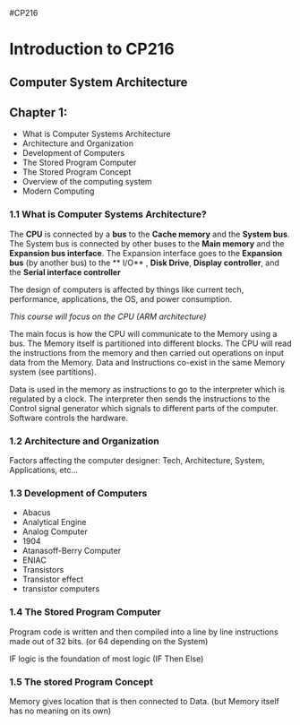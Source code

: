 #CP216

# Introduction to CP216
## Computer System Architecture

## Chapter 1:
- What is Computer Systems Architecture
- Architecture and Organization
- Development of Computers
- The Stored Program Computer
- The Stored Program Concept
- Overview of the computing system
- Modern Computing

### 1.1 What is Computer Systems Architecture?

The **CPU** is connected by a **bus** to the **Cache memory** and the **System bus**. The System bus is connected by other buses to the **Main memory** and the **Expansion bus interface**. The Expansion interface goes to the **Expansion bus** (by another bus) to the ** I/O** , **Disk Drive**, **Display controller**, and the **Serial interface controller**

The design of computers is affected by things like current tech, performance, applications, the OS, and power consumption.

*This course will focus on the CPU (ARM architecture)*

The main focus is how the CPU will communicate to the Memory using a bus. The Memory itself is partitioned into different blocks. The CPU will read the instructions from the memory and then carried out operations on input data from the Memory. Data and Instructions co-exist in the same Memory system (see partitions).

Data is used in the memory as instructions to go to the interpreter which is regulated by a clock. The interpreter then sends the instructions to the Control signal generator which signals to different parts of the computer. Software controls the hardware.

### 1.2 Architecture and Organization

Factors affecting the computer designer:
Tech, Architecture, System, Applications, etc...

### 1.3 Development of Computers

- Abacus
- Analytical Engine
- Analog Computer
- 1904
- Atanasoff-Berry Computer
- ENIAC
- Transistors
- Transistor effect
- transistor computers

### 1.4 The Stored Program Computer

Program code is written and then compiled into a line by line instructions made out of 32 bits. (or 64 depending on the System)

IF logic is the foundation of most logic (IF Then Else)

### 1.5 The stored Program Concept

Memory gives location that is then connected to Data. (but Memory itself has no meaning on its own)
